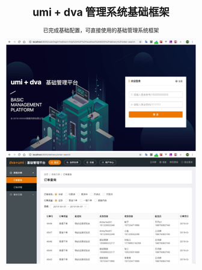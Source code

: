 
<h1 align="center">umi + dva 管理系统基础框架</h1>

<div align="center">已完成基础配置，可直接使用的基础管理系统框架</div>

<div align="center">
<p float="left">

<img src="./src/assets/images/login-china.jpg" width="800px">

<img src="./src/assets/images/page-china.jpg" width="800px">

</p>
</div>

